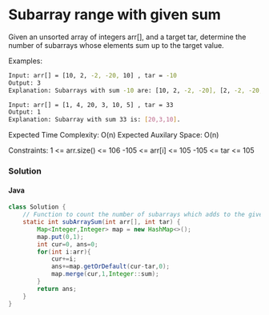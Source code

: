 # Subarray range with given sum

Given an unsorted array of integers arr[], and a target tar, determine the number of subarrays whose elements sum up to the target value.

Examples:

```bash
Input: arr[] = [10, 2, -2, -20, 10] , tar = -10
Output: 3
Explanation: Subarrays with sum -10 are: [10, 2, -2, -20], [2, -2, -20, 10] and [-20, 10].
```

```bash
Input: arr[] = [1, 4, 20, 3, 10, 5] , tar = 33
Output: 1
Explanation: Subarray with sum 33 is: [20,3,10].
```

Expected Time Complexity: O(n)
Expected Auxilary Space: O(n)

Constraints:
1 <= arr.size() <= 106
-105 <= arr[i] <= 105
-105 <= tar <= 105

### Solution

#### Java

```java
class Solution {
    // Function to count the number of subarrays which adds to the given sum.
    static int subArraySum(int arr[], int tar) {
        Map<Integer,Integer> map = new HashMap<>();
        map.put(0,1);
        int cur=0, ans=0;
        for(int i:arr){
            cur+=i;
            ans+=map.getOrDefault(cur-tar,0);
            map.merge(cur,1,Integer::sum);
        }
        return ans;
    }
}
```

